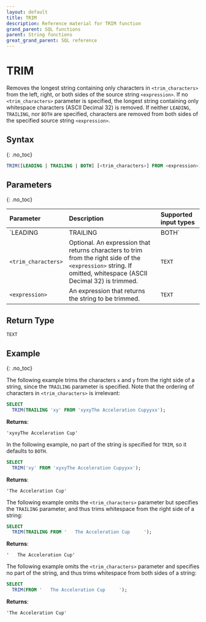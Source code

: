 ```yaml
---
layout: default
title: TRIM
description: Reference material for TRIM function
grand_parent: SQL functions
parent: String functions
great_grand_parent: SQL reference
---
```


# TRIM

Removes the longest string containing only characters in `<trim_characters>` from the left, right, or both sides of the source string `<expression>`. If no `<trim_characters>` parameter is specified, the longest string containing only whitespace characters (ASCII Decimal 32) is removed. If neither `LEADING`, `TRAILING`, nor `BOTH` are specified, characters are removed from both sides of the specified source string `<expression>`.

## Syntax
{: .no_toc}

```sql
TRIM([LEADING | TRAILING | BOTH] [<trim_characters>] FROM <expression>)
```

## Parameters
{: .no_toc}

| Parameter | Description                         |Supported input types |
| :--------- | :----------------------------------- | :---------------------|
| `LEADING | TRAILING | BOTH` | Optional. Specifies from which part or parts of the `<expression>` to remove the specified `<trim_characters>`. | If omitted, this defaults to `BOTH`.<br><br>`LEADING` - trims from the beginning of the specified string<br><br>`TRAILING` - trims from the end of the specified string. <br><br>`BOTH` - trims from the beginning and the end of the specified string. |
| `<trim_characters>`                | Optional. An expression that returns characters to trim from the right side of the `<expression>` string. If omitted, whitespace (ASCII Decimal 32) is trimmed.  | 	`TEXT` |
| `<expression>`                 | An expression that returns the string to be trimmed.        | `TEXT` |

## Return Type
`TEXT`

## Example
{: .no_toc}

The following example trims the characters `x` and `y` from the right side of a string, since the `TRAILING` parameter is specified. Note that the ordering of characters in `<trim_characters>` is irrelevant:

```sql
SELECT
  TRIM(TRAILING 'xy' FROM 'xyxyThe Acceleration Cupyyxx');
```

**Returns**:

`'xyxyThe Acceleration Cup'`

In the following example, no part of the string is specified for `TRIM`, so it defaults to `BOTH`.

```sql
SELECT
  TRIM('xy' FROM 'xyxyThe Acceleration Cupyyxx');
```

**Returns**:

`'The Acceleration Cup'`

The following example omits the `<trim_characters>` parameter but specifies the `TRAILING` parameter, and thus trims whitespace from the right side of a string: 

```sql
SELECT
  TRIM(TRAILING FROM '   The Acceleration Cup     ');
```

**Returns**:

`'   The Acceleration Cup'`

The following example omits the `<trim_characters>` parameter and specifies no part of the string, and thus trims whitespace from both sides of a string: 

```sql
SELECT
  TRIM(FROM '   The Acceleration Cup     ');
```

**Returns**:

`'The Acceleration Cup'`